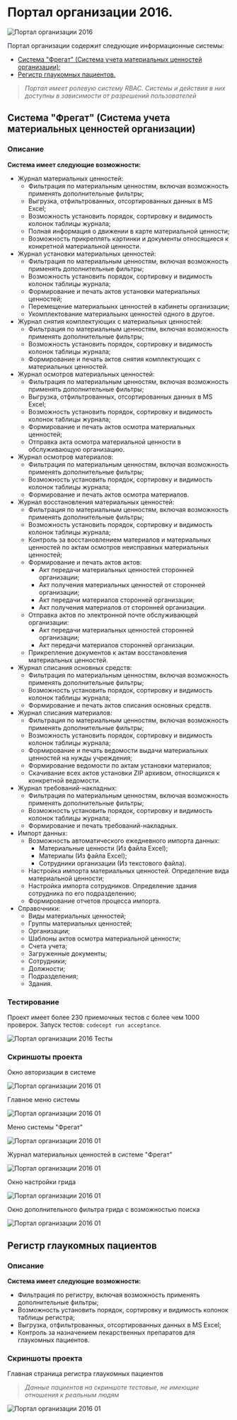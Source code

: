 # Портал организации 2016.

![Портал организации 2016](https://github.com/vovancho/karpovportal/blob/master/project/04.jpg)

Портал организации содержит следующие информационные системы:
  - [Система "Фрегат" (Система учета материальных ценностей организации);](#Система-Фрегат-Система-учета-материальных-ценностей-организации)
  - [Регистр глаукомных пациентов.](#Регистр-глаукомных-пациентов)
  
> *Портал имеет ролевую систему RBAC. Системы и действия в них доступны в зависимости от разрешений пользователей*
  
## Система "Фрегат" (Система учета материальных ценностей организации)

### Описание

**Система имеет следующие возможности:**
  - Журнал материальных ценностей:
    - Фильтрация по материальным ценностям, включая возможность применять дополнительные фильтры;
    - Выгрузка, отфильтрованных, отсортированных данных в MS Excel;
    - Возможность установить порядок, сортировку и видимость колонок таблицы журнала;
    - Полная информация о движении в карте материальной ценности;
    - Возможность прикреплять картинки и документы относящиеся к конкретной материальной ценности.
  - Журнал установки материальных ценностей:
    - Фильтрация по материальным ценностям, включая возможность применять дополнительные фильтры;
    - Возможность установить порядок, сортировку и видимость колонок таблицы журнала;
    - Формирование и печать актов установки материальных ценностей;
    - Перемещение материальынх ценностей в кабинеты организации;
    - Укомплектование материальынх ценностей одного в другое.
  - Журнал снятия комплектующих с материальных ценностей:
    - Фильтрация по материальным ценностям, включая возможность применять дополнительные фильтры;
    - Возможность установить порядок, сортировку и видимость колонок таблицы журнала;
    - Формирование и печать актов снятия комплектующих с материальных ценностей.
  - Журнал осмотров материальных ценностей:
    - Фильтрация по материальным ценностям, включая возможность применять дополнительные фильтры;
    - Выгрузка, отфильтрованных, отсортированных данных в MS Excel;
    - Возможность установить порядок, сортировку и видимость колонок таблицы журнала;
    - Формирование и печать актов осмотра материальных ценностей;
    - Отправка акта осмотра материальной ценности в обслуживающую организацию.
  - Журнал осмотров материалов:
    - Фильтрация по материальным ценностям, включая возможность применять дополнительные фильтры;
    - Возможность установить порядок, сортировку и видимость колонок таблицы журнала;
    - Формирование и печать актов осмотра материалов.
  - Журнал восстановления материальных ценностей:
    - Фильтрация по материальным ценностям, включая возможность применять дополнительные фильтры;
    - Возможность установить порядок, сортировку и видимость колонок таблицы журнала;
    - Контроль за восстановлением материалов и материальных ценностей по актам осмотров неисправных материальных ценностей;
    - Формирование и печать актов актов:
      - Акт передачи материальных ценностей сторонней организации;
      - Акт получения материальных ценностей от сторонней организации;
      - Акт передачи материалов сторонней организации;
      - Акт получения материалов от сторонней организации.
    - Отправка актов по электронной почте обслуживающей организации:
      - Акт передачи материальных ценностей сторонней организации;
      - Акт передачи материалов сторонней организации.
    - Прикрепление документов к актам восстановления материальных ценностей.
  - Журнал списания основных средств:
    - Фильтрация по материальным ценностям, включая возможность применять дополнительные фильтры;
    - Возможность установить порядок, сортировку и видимость колонок таблицы журнала;
    - Формирование и печать актов списания основных средств.
  - Журнал списания материалов:
    - Фильтрация по материальным ценностям, включая возможность применять дополнительные фильтры;
    - Возможность установить порядок, сортировку и видимость колонок таблицы журнала;
    - Формирование и печать ведомости выдачи материальных ценностей на нужды учреждения;
    - Формирование ведомости по актам установки материалов;
    - Скачивание всех актов установки ZIP архивом, относящихся к конкретной ведомости.    
  - Журнал требований-накладных:
    - Фильтрация по материальным ценностям, включая возможность применять дополнительные фильтры;
    - Возможность установить порядок, сортировку и видимость колонок таблицы журнала;
    - Формирование и печать требований-накладных.
  - Импорт данных:
    - Возможность автоматического ежедневного импорта данных:
      - Материальные ценности (Из файла Excel);
      - Материалы (Из файла Excel);
      - Сотрудники организации (Из текстового файла).
    - Настройка импорта материальных ценностей. Определение вида материальной ценности;
    - Настройка импорта сотрудников. Определение здания сотрудника по его подразделению;
    - Формирование отчетов процесса импорта.
  - Справочники:
    - Виды материальных ценностей;
    - Группы материальных ценностей;
    - Организации;
    - Шаблоны актов осмотра материальной ценности;
    - Счета учета;
    - Загруженные документы;
    - Сотрудники;
    - Должности;
    - Подразделения;
    - Здания.
  
### Тестирование

Проект имеет более 230 приемочных тестов с более чем 1000 проверок.
Запуск тестов: `codecept run acceptance`.

![Портал организации 2016 Тесты](https://github.com/vovancho/karpovportal/blob/master/project/tests.png)

### Скриншоты проекта

Окно авторизации в системе

![Портал организации 2016 01](https://github.com/vovancho/karpovportal/blob/master/project/01.jpg)

Главное меню системы

![Портал организации 2016 01](https://github.com/vovancho/karpovportal/blob/master/project/02.jpg)

Меню системы "Фрегат"

![Портал организации 2016 01](https://github.com/vovancho/karpovportal/blob/master/project/03.jpg)

Журнал материальных ценностей в системе "Фрегат"

![Портал организации 2016 01](https://github.com/vovancho/karpovportal/blob/master/project/04.jpg)

Окно настройки грида

![Портал организации 2016 01](https://github.com/vovancho/karpovportal/blob/master/project/05.jpg)

Окно дополнительного фильтра грида с возможностью поиска

![Портал организации 2016 01](https://github.com/vovancho/karpovportal/blob/master/project/06.jpg)

## Регистр глаукомных пациентов

### Описание

**Система имеет следующие возможности:**
  - Фильтрация по регистру, включая возможность применять дополнительные фильтры;
  - Возможность установить порядок, сортировку и видимость колонок таблицы регистра;
  - Выгрузка, отфильтрованных, отсортированных данных в MS Excel;
  - Контроль за назначением лекарственных препаратов для глаукомных пациентов.
  
### Скриншоты проекта

Главная страница регистра глаукомных пациентов

> *Данные пациентов на скриншоте тестовые, не имеющие отношения к реальным людям*

![Портал организации 2016 01](https://github.com/vovancho/karpovportal/blob/master/project/07.jpg)